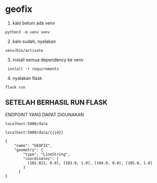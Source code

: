 # geofix

1. kalo belum ada venv
```
python3 -m venv venv
```
2. kalo sudah, nyalakan
 ```
 venv/bin/activate
 ```
3. install semua dependency ke venv
```
 install -r requirements
```
4. nyalakan flask
```
flask run 
```


## SETELAH BERHASIL RUN FLASK
ENDPOINT YANG DAPAT DIGUNAKAN
```
localhost:5000/data
```
```
localhost:5000/data/{{id}}
```

```
{
    "name": "GEOFIX",
    "geometry": {
        "type": "LineString",
        "coordinates": [
          [102.022, 0.0], [103.0, 1.0], [104.0, 0.0], [105.0, 1.0]
        ]
      }
}
```
